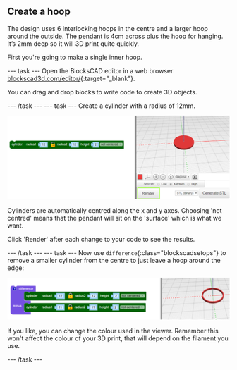 ## Create a hoop

The design uses 6 interlocking hoops in the centre  and  a larger hoop around the outside. The pendant is 4cm across plus the hoop for hanging. It’s 2mm deep so it will 3D print quite quickly.

First you're going to make a single inner hoop. 

--- task ---
Open the BlocksCAD editor in a web browser [blockscad3d.com/editor/](https://www.blockscad3d.com/editor/){:target="_blank"}.

You can drag and drop blocks to write code to create 3D objects. 

--- /task ---
--- task ---
Create a cylinder with a radius of 12mm. 

![screenshot](images/pendant-cylinder.png) 
	
Cylinders are automatically centred along the x and y axes. Choosing 'not centred' means that the pendant will sit on the 'surface' which is what we want. 
	
Click 'Render' after each change to your code to see the results. 

--- /task ---
--- task ---
Now use `difference`{:class="blockscadsetops"} to remove a smaller cylinder from the centre to just leave a hoop around the edge:

![screenshot](images/pendant-hoop.png) 
	
If you like, you can change the colour used in the viewer. Remember this won't affect the colour of your 3D print, that will depend on the filament you use. 
	
--- /task ---
	
	
